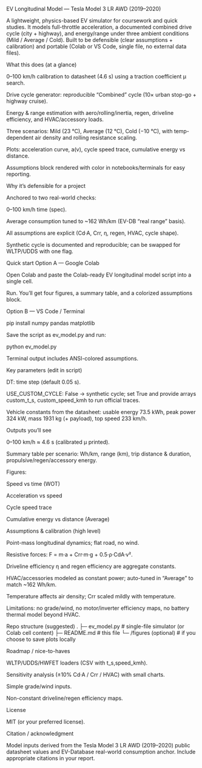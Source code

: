 EV Longitudinal Model — Tesla Model 3 LR AWD (2019–2020)

A lightweight, physics-based EV simulator for coursework and quick studies. It models full-throttle acceleration, a documented combined drive cycle (city + highway), and energy/range under three ambient conditions (Mild / Average / Cold). Built to be defensible (clear assumptions + calibration) and portable (Colab or VS Code, single file, no external data files).

What this does (at a glance)

0–100 km/h calibration to datasheet (4.6 s) using a traction coefficient μ search.

Drive cycle generator: reproducible “Combined” cycle (10× urban stop-go + highway cruise).

Energy & range estimation with aero/rolling/inertia, regen, driveline efficiency, and HVAC/accessory loads.

Three scenarios: Mild (23 °C), Average (12 °C), Cold (−10 °C), with temp-dependent air density and rolling resistance scaling.

Plots: acceleration curve, a(v), cycle speed trace, cumulative energy vs distance.

Assumptions block rendered with color in notebooks/terminals for easy reporting.

Why it’s defensible for a project

Anchored to two real-world checks:

0–100 km/h time (spec).

Average consumption tuned to ~162 Wh/km (EV-DB “real range” basis).

All assumptions are explicit (Cd·A, Crr, η, regen, HVAC, cycle shape).

Synthetic cycle is documented and reproducible; can be swapped for WLTP/UDDS with one flag.

Quick start
Option A — Google Colab

Open Colab and paste the Colab-ready EV longitudinal model script into a single cell.

Run. You’ll get four figures, a summary table, and a colorized assumptions block.

Option B — VS Code / Terminal

pip install numpy pandas matplotlib

Save the script as ev_model.py and run:

python ev_model.py


Terminal output includes ANSI-colored assumptions.

Key parameters (edit in script)

DT: time step (default 0.05 s).

USE_CUSTOM_CYCLE: False → synthetic cycle; set True and provide arrays custom_t_s, custom_speed_kmh to run official traces.

Vehicle constants from the datasheet: usable energy 73.5 kWh, peak power 324 kW, mass 1931 kg (+ payload), top speed 233 km/h.

Outputs you’ll see

0–100 km/h ≈ 4.6 s (calibrated μ printed).

Summary table per scenario: Wh/km, range (km), trip distance & duration, propulsive/regen/accessory energy.

Figures:

Speed vs time (WOT)

Acceleration vs speed

Cycle speed trace

Cumulative energy vs distance (Average)

Assumptions & calibration (high level)

Point-mass longitudinal dynamics; flat road, no wind.

Resistive forces: F = m·a + Crr·m·g + 0.5·ρ·CdA·v².

Driveline efficiency η and regen efficiency are aggregate constants.

HVAC/accessories modeled as constant power; auto-tuned in “Average” to match ~162 Wh/km.

Temperature affects air density; Crr scaled mildly with temperature.

Limitations: no grade/wind, no motor/inverter efficiency maps, no battery thermal model beyond HVAC.

Repo structure (suggested)
.
├─ ev_model.py              # single-file simulator (or Colab cell content)
├─ README.md                # this file
└─ /figures (optional)      # if you choose to save plots locally

Roadmap / nice-to-haves

WLTP/UDDS/HWFET loaders (CSV with t_s,speed_kmh).

Sensitivity analysis (±10% Cd·A / Crr / HVAC) with small charts.

Simple grade/wind inputs.

Non-constant driveline/regen efficiency maps.

License

MIT (or your preferred license).

Citation / acknowledgment

Model inputs derived from the Tesla Model 3 LR AWD (2019–2020) public datasheet values and EV-Database real-world consumption anchor. Include appropriate citations in your report.
